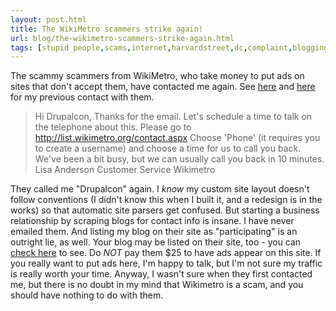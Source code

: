 ```yaml
---
layout: post.html
title: The WikiMetro scammers strike again!
url: blog/the-wikimetro-scammers-strike-again.html
tags: [stupid people,scams,internet,harvardstreet,dc,complaint,blogging]
---
```

The scammy scammers from WikiMetro, who take money to put ads on sites that don't accept them, have contacted me again. See [here](/blog/is-wikimetro-a-scam) and [here](/blog/wikimetro-says-were-totally-not-a-scam) for my previous contact with them. 

> Hi Drupalcon, Thanks for the email. Let's schedule a time to talk on the telephone about this. Please go to http://list.wikimetro.org/contact.aspx Choose 'Phone' (it requires you to create a username) and choose a time for us to call you back. We've been a bit busy, but we can usually call you back in 10 minutes. Lisa Anderson Customer Service Wikimetro 

They called me "Drupalcon" again. I _know_ my custom site layout doesn't follow conventions (I didn't know this when I built it, and a redesign is in the works) so that automatic site parsers get confused. But starting a business relationship by scraping blogs for contact info is insane. I have never emailed them. And listing my blog on their site as "participating" is an outright lie, as well. Your blog may be listed on their site, too - you can [check here](http://list.wikimetro.org/market/?cat=blog&state=Wash_DC&city=Wash_DC) to see. Do _NOT_ pay them $25 to have ads appear on this site. If you really want to put ads here, I'm happy to talk, but I'm not sure my traffic is really worth your time. Anyway, I wasn't sure when they first contacted me, but there is no doubt in my mind that Wikimetro is a scam, and you should have nothing to do with them.
